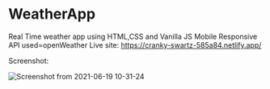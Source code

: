 # WeatherApp
Real Time weather app using HTML,CSS and Vanilla JS
Mobile Responsive
API used=openWeather
Live site: https://cranky-swartz-585a84.netlify.app/

Screenshot:

![Screenshot from 2021-06-19 10-31-24](https://user-images.githubusercontent.com/79709274/122631475-acccea80-d0e9-11eb-8af0-3afb904f6555.png)
